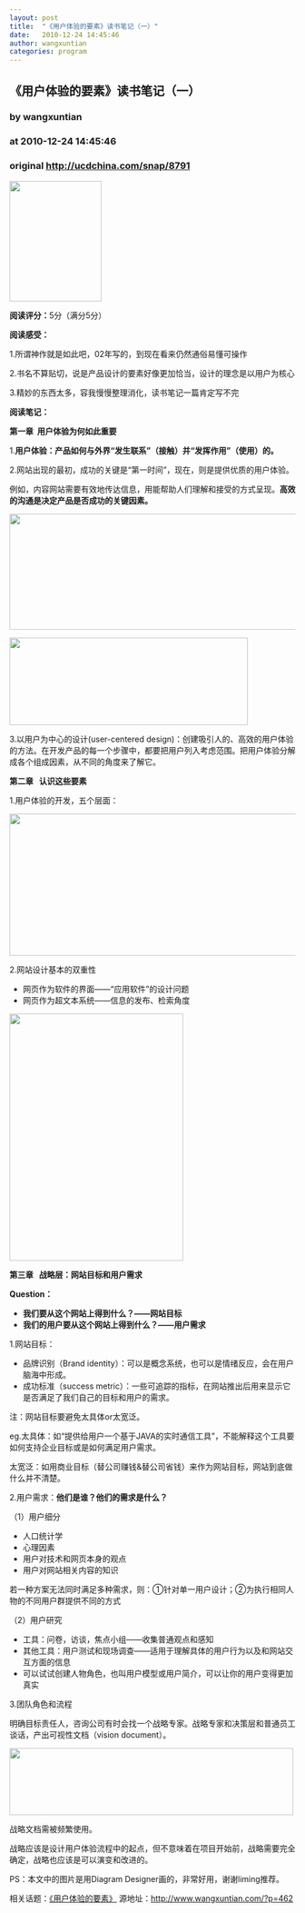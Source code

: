 ```yaml
---
layout: post
title:  "《用户体验的要素》读书笔记（一）"
date:   2010-12-24 14:45:46
author: wangxuntian
categories: program
---
```


## 《用户体验的要素》读书笔记（一）
### by wangxuntian
### at 2010-12-24 14:45:46
### original <http://ucdchina.com/snap/8791>

<p><img title="用户体验的要素" src="http://img.ucdchina.com/upload/snap/2010-12/bb0f76a246f23f9f7ca65ae0b7afcbdd.jpeg" alt="" width="162" height="212"></p>
 
<p><strong>阅读评分：</strong>5分（满分5分）</p>
 
<p><strong>阅读感受：</strong></p>
 
<p>1.所谓神作就是如此吧，02年写的，到现在看来仍然通俗易懂可操作</p>
 
<p>2.书名不算贴切，说是产品设计的要素好像更加恰当，设计的理念是以用户为核心</p>
 
<p>3.精妙的东西太多，容我慢慢整理消化，读书笔记一篇肯定写不完</p>
 
<p><strong>阅读笔记：</strong></p>
 
<p><strong>第一章  用户体验为何如此重要</strong></p>
 
<p>1.<strong>用户体验：产品如何与外界“发生联系”（接触）并“发挥作用”（使用）的。</strong></p>
 
<p>2.网站出现的最初，成功的关键是“第一时间”，现在，则是提供优质的用户体验。</p>
 
<p>例如，内容网站需要有效地传达信息，用能帮助人们理解和接受的方式呈现。<strong>高效的沟通是决定产品是否成功的关键因素。</strong></p>
 
<p><a href="http://www.wangxuntian.com/wp-content/uploads/2010/12/%E7%94%A8%E6%88%B7%E4%BD%93%E9%AA%8C2.jpg"><img title="用户体验" src="http://img.ucdchina.com/upload/snap/2010-12/8b9769c29d9b8517faed34414617c8a0.jpeg" alt="" width="616" height="204"></a></p>
 
<p><a href="http://www.wangxuntian.com/wp-content/uploads/2010/12/%E9%87%8D%E8%A6%81.jpg"><img title="重要" src="http://img.ucdchina.com/upload/snap/2010-12/644bfab8823949b1cdadb3f9462d5245.jpeg" alt="" width="420" height="154"></a></p>
 
<p>3.以用户为中心的设计(user-centered design)：创建吸引人的、高效的用户体验的方法。在开发产品的每一个步骤中，都要把用户列入考虑范围。把用户体验分解成各个组成因素，从不同的角度来了解它。</p>
 
<p><strong>第二章   认识这些要素</strong></p>
 
<p>1.用户体验的开发，五个层面：</p>
 
<p><a href="http://www.wangxuntian.com/wp-content/uploads/2010/12/311.jpg"><img title="31" src="http://img.ucdchina.com/upload/snap/2010-12/3ac258bd10fbe3165bdb47471f4966cc.jpeg" alt="" width="528" height="250"></a></p>
 
<p>2.网站设计基本的双重性</p>
 
<ul>
<li>网页作为软件的界面——“应用软件”的设计问题</li>
 
<li>网页作为超文本系统——信息的发布、检索角度</li>
 
</ul>
<p><a href="http://www.wangxuntian.com/wp-content/uploads/2010/12/f3f2bfd7e60e23cda044df6d1.jpg"><img title="f3f2bfd7e60e23cda044df6d1" src="http://img.ucdchina.com/upload/snap/2010-12/8d776548086d6bc3d67c376b1baf883b.jpeg" alt="" width="306" height="435"></a></p>
 
<p><strong>第三章   战略层：网站目标和用户需求</strong></p>
 
<p><strong>Question：</strong></p>
 
<ul>
<li><strong>我们要从这个网站上得到什么？——网站目标</strong></li>
 
<li><strong>我们的用户要从这个网站上得到什么？——用户需求</strong></li>
 
</ul>
<p>1.网站目标：</p>
 
<ul>
<li>品牌识别（Brand identity）：可以是概念系统，也可以是情绪反应，会在用户脑海中形成。</li>
 
<li>成功标准（success metric）：一些可追踪的指标，在网站推出后用来显示它是否满足了我们自己的目标和用户的需求。</li>
 
</ul>
<p>注：网站目标要避免太具体or太宽泛。</p>
 
<p>eg.太具体：如“提供给用户一个基于JAVA的实时通信工具”，不能解释这个工具要如何支持企业目标或是如何满足用户需求。</p>
 
<p>太宽泛：如用商业目标（替公司赚钱&amp;替公司省钱）来作为网站目标，网站到底做什么并不清楚。</p>
 
<p>2.用户需求：<strong>他们是谁？他们的需求是什么？</strong></p>
 
<p>（1）用户细分</p>
 
<ul>
<li>人口统计学</li>
 
<li>心理因素</li>
 
<li>用户对技术和网页本身的观点</li>
 
<li>用户对网站相关内容的知识</li>
 
</ul>
<p>若一种方案无法同时满足多种需求，则：①针对单一用户设计；②为执行相同人物的不同用户群提供不同的方式</p>
 
<p>（2）用户研究</p>
 
<ul>
<li>工具：问卷，访谈，焦点小组——收集普通观点和感知</li>
 
<li>其他工具：用户测试和现场调查——适用于理解具体的用户行为以及和网站交互方面的信息</li>
 
<li>可以试试创建人物角色，也叫用户模型或用户简介，可以让你的用户变得更加真实</li>
 
</ul>
<p>3.团队角色和流程</p>
 
<p>明确目标责任人，咨询公司有时会找一个战略专家。战略专家和决策层和普通员工谈话，产出可视性文档（vision document）。</p>
 
<p><a href="http://www.wangxuntian.com/wp-content/uploads/2010/12/%E7%94%A8%E6%88%B7%E8%B0%83%E7%A0%94%E6%8A%A5%E5%91%8A.jpg"><img title="用户调研报告" src="http://img.ucdchina.com/upload/snap/2010-12/f95952bae69f84f1d429cf19f0d15d18.jpeg" alt="" width="500" height="118"></a></p>
 
<p>战略文档需被频繁使用。</p>
 
<p>战略应该是设计用户体验流程中的起点，但不意味着在项目开始前，战略需要完全确定，战略也应该是可以演变和改进的。</p>
 
<p>PS：本文中的图片是用Diagram Designer画的，非常好用，谢谢liming推荐。</p><p>相关话题：<a href="http://ucdchina.com/topic/185">《用户体验的要素》</a> 源地址：<a href="http://www.wangxuntian.com/?p=462">http://www.wangxuntian.com/?p=462</a></p>